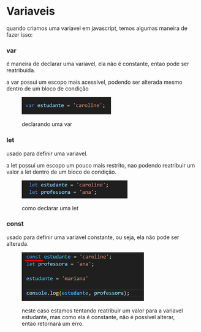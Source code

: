 # Variaveis

quando criamos uma variavel em javascript, temos algumas maneira de fazer isso:

### var

é maneira de declarar uma variavel, ela não é constante, entao pode ser reatribuída.

a var possui um escopo mais acessível, podendo ser alterada mesmo dentro de um bloco de condição

<div align="left">

<figure><img src=".gitbook/assets/image (5).png" alt=""><figcaption><p>declarando uma var</p></figcaption></figure>

</div>

### let

usado para definir uma variavel.

a let possui um escopo um pouco mais restrito, nao podendo reatribuir um valor a let dentro de um bloco de condição.&#x20;

<div align="left">

<figure><img src=".gitbook/assets/image (1).png" alt=""><figcaption><p>como declarar uma let</p></figcaption></figure>

</div>

###

### const

usado para definir uma variavel constante, ou seja, ela não pode ser alterada.

<div align="left">

<figure><img src=".gitbook/assets/image (2).png" alt=""><figcaption><p>neste caso estamos tentando reatribuir um valor para a variavel estudante, mas como ela é constante, não é possivel alterar, entao retornará um erro.</p></figcaption></figure>

</div>



###
